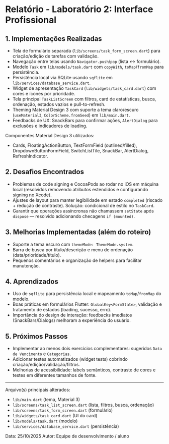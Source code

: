 # Relatório - Laboratório 2: Interface Profissional

## 1. Implementações Realizadas
- Tela de formulário separada (`lib/screens/task_form_screen.dart`) para criação/edição de tarefas com validação.
- Navegação entre telas usando `Navigator.push`/`pop` (lista ↔ formulário).
- Modelo `Task` em `lib/models/task.dart` com `copyWith`, `toMap`/`fromMap` para persistência.
- Persistência local via SQLite usando `sqflite` em `lib/services/database_service.dart`.
- Widget de apresentação `TaskCard` (`lib/widgets/task_card.dart`) com cores e ícones por prioridade.
- Tela principal `TaskListScreen` com filtros, card de estatísticas, busca, ordenação, estados vazios e pull-to-refresh.
- Theming Material Design 3 com suporte a tema claro/escuro (`useMaterial3`, `ColorScheme.fromSeed`) em `lib/main.dart`.
- Feedbacks de UX: SnackBars para confirmar ações, `AlertDialog` para exclusões e indicadores de loading.

Componentes Material Design 3 utilizados:
- Cards, FloatingActionButton, TextFormField (outlined/filled), DropdownButtonFormField, SwitchListTile, SnackBar, AlertDialog, RefreshIndicator.

## 2. Desafios Encontrados
- Problemas de code signing e CocoaPods ao rodar no iOS em máquina local (resolvidos removendo atributos estendidos e configurando signing no Xcode).
- Ajustes de layout para manter legibilidade em estado `completed` (riscado + redução de contraste). Solução: condicional de estilo no `TaskCard`.
- Garantir que operações assíncronas não chamassem `setState` após `dispose` — resolvido adicionando checagens `if (mounted)`.

## 3. Melhorias Implementadas (além do roteiro)
- Suporte a tema escuro com `themeMode: ThemeMode.system`.
- Barra de busca por título/descrição e menu de ordenação (data/prioridade/título).
- Pequenos comentários e organização de helpers para facilitar manutenção.

## 4. Aprendizados
- Uso de `sqflite` para persistência local e mapeamento `toMap`/`fromMap` do modelo.
- Boas práticas em formulários Flutter: `GlobalKey<FormState>`, validação e tratamento de estados (loading, sucesso, erro).
- Importância do design de interação: feedbacks imediatos (SnackBars/Dialogs) melhoram a experiência do usuário.

## 5. Próximos Passos
- Implementar ao menos dois exercícios complementares: sugeridos `Data de Vencimento` e `Categorias`.
- Adicionar testes automatizados (widget tests) cobrindo criação/edição/validação/filtros.
- Melhorias de acessibilidade: labels semânticos, contraste de cores e testes em diferentes tamanhos de fonte.

---

Arquivo(s) principais alterados:
- `lib/main.dart` (tema, Material 3)
- `lib/screens/task_list_screen.dart` (lista, filtros, busca, ordenação)
- `lib/screens/task_form_screen.dart` (formulário)
- `lib/widgets/task_card.dart` (UI do card)
- `lib/models/task.dart` (modelo)
- `lib/services/database_service.dart` (persistência)

Data: 25/10/2025
Autor: Equipe de desenvolvimento / aluno
